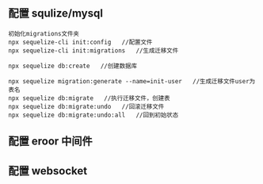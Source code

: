 ## 配置 squlize/mysql

```
初始化migrations文件夹
npx sequelize-cli init:config   //配置文件
npx sequelize-cli init:migrations   //生成迁移文件

npx sequelize db:create   //创建数据库

npx sequelize migration:generate --name=init-user   //生成迁移文件user为表名
npx sequelize db:migrate   //执行迁移文件，创建表
npx sequelize db:migrate:undo   //回滚迁移文件
npx sequelize db:migrate:undo:all   //回到初始状态

```

## 配置 eroor 中间件

## 配置 websocket
